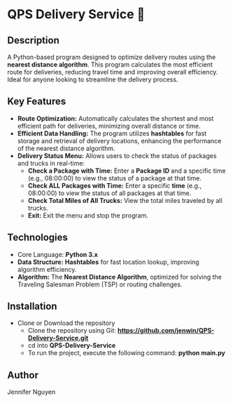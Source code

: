 # QPS Delivery Service  🚚

## Description
A Python-based program designed to optimize delivery routes using the **nearest distance algorithm**. This program calculates the most efficient route for deliveries, reducing travel time and improving overall efficiency. Ideal for anyone looking to streamline the delivery process.

## Key Features
- **Route Optimization:** Automatically calculates the shortest and most efficient path for deliveries, minimizing overall distance or time.
- **Efficient Data Handling:** The program utilizes **hashtables** for fast storage and retrieval of delivery locations, enhancing the performance of the nearest distance algorithm.
- **Delivery Status Menu:** Allows users to check the status of packages and trucks in real-time:
  - **Check a Package with Time:** Enter a **Package ID** and a specific time (e.g., 08:00:00) to view the status of a package at that time.
  - **Check ALL Packages with Time:** Enter a specific **time** (e.g., 08:00:00) to view the status of all packages at that time.
  - **Check Total Miles of All Trucks:** View the total miles traveled by all trucks.
  - **Exit:** Exit the menu and stop the program.

## Technologies
- Core Language: **Python 3.x**
- **Data Structure:** **Hashtables** for fast location lookup, improving algorithm efficiency.
- **Algorithm:** The **Nearest Distance Algorithm**, optimized for solving the Traveling Salesman Problem (TSP) or routing challenges.

## Installation
- Clone or Download the repository
  - Clone the repository using Git: **https://github.com/jenwin/QPS-Delivery-Service.git**
  - cd into **QPS-Delivery-Service**
  - To run the project, execute the following command: **python main.py**

## Author
Jennifer Nguyen